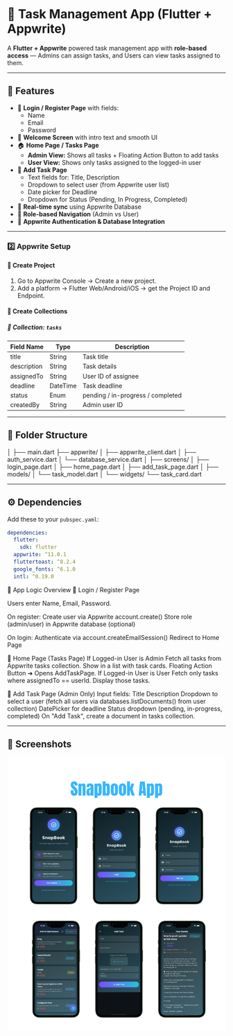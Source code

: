 # 🧠 Task Management App (Flutter + Appwrite)

A **Flutter + Appwrite** powered task management app with **role-based access** — Admins can assign tasks, and Users can view tasks assigned to them.

---

## 🚀 Features

- 🔐 **Login / Register Page** with fields:
    - Name
    - Email
    - Password
- 👋 **Welcome Screen** with intro text and smooth UI
- 🏠 **Home Page / Tasks Page**
    - **Admin View:** Shows all tasks + Floating Action Button to add tasks
    - **User View:** Shows only tasks assigned to the logged-in user
- 📝 **Add Task Page**
    - Text fields for: Title, Description
    - Dropdown to select user (from Appwrite user list)
    - Date picker for Deadline
    - Dropdown for Status (Pending, In Progress, Completed)
- 🔄 **Real-time sync** using Appwrite Database
- 🧩 **Role-based Navigation** (Admin vs User)
- 💾 **Appwrite Authentication & Database Integration**

---


### 2️⃣ Appwrite Setup

#### 🧩 Create Project
1. Go to Appwrite Console → Create a new project.
2. Add a platform → Flutter Web/Android/iOS → get the Project ID and Endpoint.

#### 🔐 Create Collections

##### 🧱 Collection: `tasks`
| Field Name | Type       | Description               |
|-------------|------------|---------------------------|
| title       | String     | Task title                |
| description | String     | Task details              |
| assignedTo  | String     | User ID of assignee       |
| deadline    | DateTime   | Task deadline             |
| status      | Enum       | pending / in-progress / completed |
| createdBy   | String     | Admin user ID             |

---

## 📂 Folder Structure

│
├── main.dart
├── appwrite/
│ ├── appwrite_client.dart
│ ├── auth_service.dart
│ └── database_service.dart
│
├── screens/
│ ├── login_page.dart
│ ├── home_page.dart
│ ├── add_task_page.dart
│
├── models/
│ └── task_model.dart
│
└── widgets/
└── task_card.dart


---

## ⚙️ Dependencies

Add these to your `pubspec.yaml`:

```yaml
dependencies:
  flutter:
    sdk: flutter
  appwrite: ^11.0.1
  fluttertoast: ^8.2.4
  google_fonts: ^6.1.0
  intl: ^0.19.0
```

🧠 App Logic Overview
🔹 Login / Register Page

Users enter Name, Email, Password.

On register:
Create user via Appwrite account.create()
Store role (admin/user) in Appwrite database (optional)

On login:
Authenticate via account.createEmailSession()
Redirect to Home Page

🔹 Home Page (Tasks Page)
If Logged-in User is Admin
Fetch all tasks from Appwrite tasks collection.
Show in a list with task cards.
Floating Action Button ➜ Opens AddTaskPage.
If Logged-in User is User
Fetch only tasks where assignedTo == userId.
Display those tasks.

🔹 Add Task Page (Admin Only)
Input fields:
Title
Description
Dropdown to select a user (fetch all users via databases.listDocuments() from user collection)
DatePicker for deadline
Status dropdown (pending, in-progress, completed)
On "Add Task", create a document in tasks collection.

---

## 📸 Screenshots

![Snapbook App Screenshot](assets/images/ss.png)
